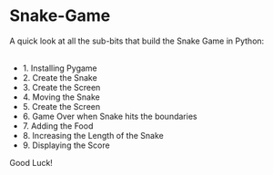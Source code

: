 # Snake-Game
A quick look at all the sub-bits that build the Snake Game in Python:<br><br>

* 1\. Installing Pygame 
* 2\. Create the Snake
* 3\. Create the Screen 
* 4\. Moving the Snake
* 5\. Create the Screen 
* 6\. Game Over when Snake hits the boundaries
* 7\. Adding the Food 
* 8\. Increasing the Length of the Snake
* 9\. Displaying the Score

Good Luck!

